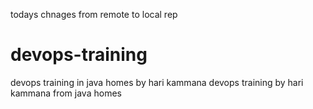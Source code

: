 todays chnages from remote to local rep
# devops-training ##
devops training   in java homes by hari kammana
devops training  by hari kammana from java homes

